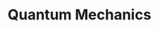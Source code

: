 # Quantum Mechanics

<object data="Discrete symmetry.pdf" type="application/pdf" width="100%" height="1000px"></object>
<object data="Harmonic oscillator.pdf" type="application/pdf" width="100%" height="1000px"></object>
<object data="Wigner-Eckart Theorem.pdf" type="application/pdf" width="100%" height="1000px"></object>

